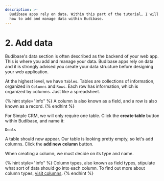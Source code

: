 ```yaml
---
description: >-
  Budibase apps rely on data. Within this part of the tutorial, I will show you
  how to add and manage data within Budibase.
---
```


# 2. Add data

Budibase's data section is often described as the backend of your web app. This is where you add and manage your data. Budibase apps rely on data and it is strongly advised you create your data structure before designing your web application. 

At the highest level, we have `Tables`. Tables are collections of information, organized in `Columns` and `Rows`. Each row has information, which is organized by columns. Just like a spreadsheet.

{% hint style="info" %}
A column is also known as a field, and a row is also known as a record.
{% endhint %}

For Simple CRM, we will only require one table. Click the **create table** button within Budibase, and name it:

`Deals`

A table should now appear. Our table is looking pretty empty, so let's add columns. Click the **add new column** button. 

When creating a column, we must decide on its type and name. 

{% hint style="info" %}
Column types, also known as field types, stipulate what sort of data should go into each column. To find out more about column types, [visit columns](../data/tables/columns.md).
{% endhint %}

